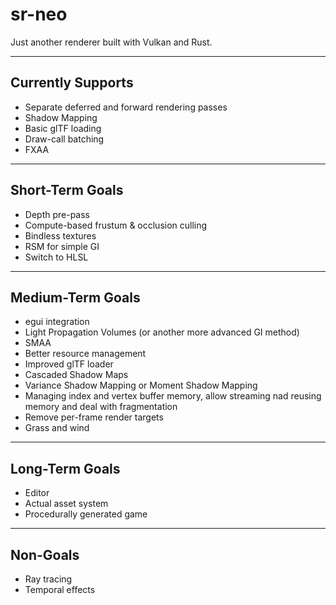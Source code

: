 # sr-neo

Just another renderer built with Vulkan and Rust.

---

## Currently Supports

- Separate deferred and forward rendering passes
- Shadow Mapping
- Basic glTF loading
- Draw-call batching
- FXAA

---

## Short-Term Goals

- Depth pre-pass
- Compute-based frustum & occlusion culling
- Bindless textures
- RSM for simple GI
- Switch to HLSL

---

## Medium-Term Goals

- egui integration
- Light Propagation Volumes (or another more advanced GI method)
- SMAA
- Better resource management
- Improved glTF loader
- Cascaded Shadow Maps
- Variance Shadow Mapping or Moment Shadow Mapping
- Managing index and vertex buffer memory, allow streaming nad reusing memory and deal with fragmentation
- Remove per-frame render targets
- Grass and wind

---

## Long-Term Goals

- Editor
- Actual asset system
- Procedurally generated game

---

## Non-Goals

- Ray tracing
- Temporal effects
